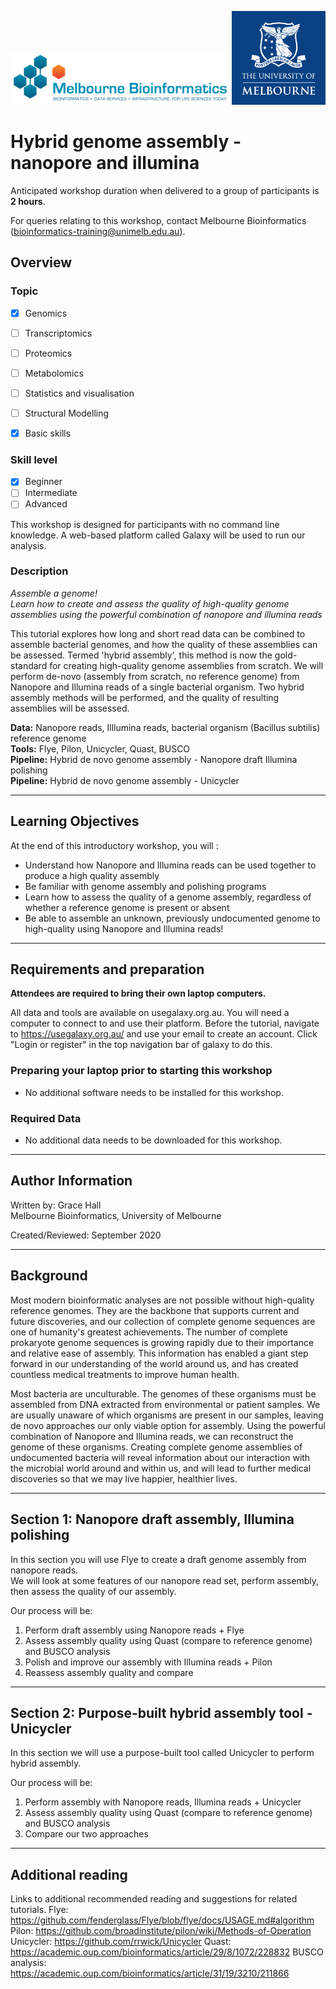 <img src="../media/melbioinf_logo.png" width="350"> <img src="../media/PRIMARY_A_Vertical_Housed_RGB.png" width="150">

# Hybrid genome assembly - nanopore and illumina

Anticipated workshop duration when delivered to a group of participants is **2 hours**.  

For queries relating to this workshop, contact Melbourne Bioinformatics (bioinformatics-training@unimelb.edu.au).

## Overview

### Topic

* [x] Genomics
* [ ] Transcriptomics
* [ ] Proteomics
* [ ] Metabolomics
* [ ] Statistics and visualisation
* [ ] Structural Modelling
* [x] Basic skills


### Skill level

* [x] Beginner  
* [ ] Intermediate  
* [ ] Advanced  

This workshop is designed for participants with no command line knowledge. A web-based platform called Galaxy will be used to run our analysis.


### Description

*Assemble a genome!<br>Learn how to create and assess the quality of high-quality genome assemblies using the powerful combination of nanopore and illumina reads*

This tutorial explores how long and short read data can be combined to assemble bacterial genomes, and how the quality of these assemblies can be assessed. Termed 'hybrid assembly', this method is now the gold-standard for creating high-quality genome assemblies from scratch. We will perform de-novo (assembly from scratch, no reference genome) from Nanopore and Illumina reads of a single bacterial organism. Two hybrid assembly methods will be performed, and the quality of resulting assemblies will be assessed.

**Data:** Nanopore reads, Illlumina reads, bacterial organism (Bacillus subtilis) reference genome<br>
**Tools:** Flye, Pilon, Unicycler, Quast, BUSCO<br>
**Pipeline:** Hybrid de novo genome assembly - Nanopore draft Illumina polishing<br>
**Pipeline:** Hybrid de novo genome assembly - Unicycler<br>



-------------------------------
## Learning Objectives

At the end of this introductory workshop, you will :

* Understand how Nanopore and Illumina reads can be used together to produce a high quality assembly
* Be familiar with genome assembly and polishing programs
* Learn how to assess the quality of a genome assembly, regardless of whether a reference genome is present or absent
* Be able to assemble an unknown, previously undocumented genome to high-quality using Nanopore and Illumina reads! 


-------------------------------
## Requirements and preparation

**Attendees are required to bring their own laptop computers.**  

All data and tools are available on usegalaxy.org.au. You will need a computer to connect to and use their platform. 
Before the tutorial, navigate to https://usegalaxy.org.au/ and use your email to create an account. Click "Login or register" in the top navigation bar of galaxy to do this.  


### Preparing your laptop prior to starting this workshop
* No additional software needs to be installed for this workshop.


### Required Data
* No additional data needs to be downloaded for this workshop.


-------------------------------
## Author Information
Written by: Grace Hall  
Melbourne Bioinformatics, University of Melbourne

Created/Reviewed: September 2020


-------------------------------
## Background

Most modern bioinformatic analyses are not possible without high-quality reference genomes. They are the backbone that supports current and future discoveries, and our collection of complete genome sequences are one of humanity's greatest achievements. The number of complete prokaryote genome sequences is growing rapidly due to their importance and relative ease of assembly. This information has enabled a giant step forward in our understanding of the world around us, and has created countless medical treatments to improve human health.

Most bacteria are unculturable. The genomes of these organisms must be assembled from DNA extracted from environmental or patient samples. We are usually unaware of which organisms are present in our samples, leaving de novo approaches our only viable option for assembly. Using the powerful combination of Nanopore and Illumina reads, we can reconstruct the genome of these organisms. Creating complete genome assemblies of undocumented bacteria will reveal information about our interaction with the microbial world around and within us, and will lead to further medical discoveries so that we may live happier, healthier lives. 


-------------------------------

## Section 1: Nanopore draft assembly, Illumina polishing

In this section you will use Flye to create a draft genome assembly from nanopore reads. <br />
We will look at some features of our nanopore read set, perform assembly, then assess the quality of our assembly. 

Our process will be:

1. Perform draft assembly using Nanopore reads + Flye
2. Assess assembly quality using Quast (compare to reference genome) and BUSCO analysis
3. Polish and improve our assembly with Illumina reads + Pilon
4. Reassess assembly quality and compare


-------------------------------
## Section 2: Purpose-built hybrid assembly tool - Unicycler

In this section we will use a purpose-built tool called Unicycler to perform hybrid assembly.

Our process will be:

1. Perform assembly with Nanopore reads, Illumina reads + Unicycler
2. Assess assembly quality using Quast (compare to reference genome) and BUSCO analysis
3. Compare our two approaches


-------------------------------
## Additional reading
Links to additional recommended reading and suggestions for related tutorials.
Flye: https://github.com/fenderglass/Flye/blob/flye/docs/USAGE.md#algorithm
Pilon: https://github.com/broadinstitute/pilon/wiki/Methods-of-Operation
Unicycler: https://github.com/rrwick/Unicycler
Quast: https://academic.oup.com/bioinformatics/article/29/8/1072/228832
BUSCO analysis: https://academic.oup.com/bioinformatics/article/31/19/3210/211866